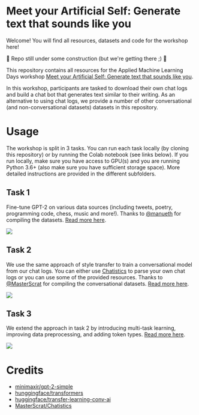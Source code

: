 # Meet your Artificial Self: Generate text that sounds like you
Welcome! You will find all resources, datasets and code for the workshop here!

:construction: Repo still under some construction (but we're getting there ;) :construction:

This repository contains all resources for the Applied Machine Learning Days workshop [Meet your Artificial Self: Generate text that sounds like you](https://appliedmldays.org/workshops/meet-your-artificial-self-generate-text-that-sounds-like-you).

In this workshop, participants are tasked to download their own chat logs and build a chat bot that generates text similar to their writing. As an alternative to using chat logs, we provide a number of other conversational (and non-conversational datasets) datasets in this repository.

# Usage
The workshop is split in 3 tasks. You can run each task locally (by cloning this repository) or by running the Colab notebook (see links below). If you run locally, make sure you have access to GPU(s) and you are running Python 3.6+ (also make sure you have sufficient storage space). More detailed instructions are provided in the different subfolders.

## Task 1
Fine-tune GPT-2 on various data sources (including tweets, poetry, programming code, chess, music and more!). Thanks to [@manueth](https://github.com/manueth) for compiling the datasets. [Read more here](1).

[![](https://colab.research.google.com/assets/colab-badge.svg)](https://colab.research.google.com/drive/1lk9iZnD5mkAf29FCN3QmcSssFDrWjE8W)

## Task 2
We use the same approach of style transfer to train a conversational model from our chat logs. You can either use [Chatistics](https://github.com/MasterScrat/Chatistics) to parse your own chat logs or you can use some of the provided resources. Thanks to [@MasterScrat](https://github.com/MasterScrat) for compiling the conversational datasets. [Read more here](2).

[![](https://colab.research.google.com/assets/colab-badge.svg)](https://colab.research.google.com/drive/1iHcQ8_K0cfRE3v8QX6FMKAzdSSGtf5IX)

## Task 3
We extend the approach in task 2 by introducing multi-task learning, improving data preprocessing, and adding token types. [Read more here](3).



[![](https://colab.research.google.com/assets/colab-badge.svg)](https://colab.research.google.com/drive/1XYNef9zcHhTjt6kM6ydL9oXTshoRknIV)

# Credits
* [minimaxir/gpt-2-simple](https://github.com/minimaxir/gpt-2-simple)
* [hunggingface/transformers](https://github.com/huggingface/transformers)
* [huggingface/transfer-learning-conv-ai](https://github.com/huggingface/transfer-learning-conv-ai)
* [MasterScrat/Chatistics](https://github.com/MasterScrat/Chatistics)
